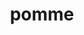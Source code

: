---
layout: page
title: pomme
description: Bayesian model reconstruction based on astronomical spectral line observations.
img: assets/img/pomme.gif
redirect: https://github.com/Magritte-code/pomme
importance: 1
category: software
---